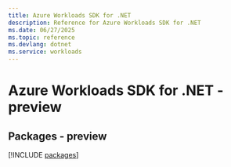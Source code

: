 ```yaml
---
title: Azure Workloads SDK for .NET
description: Reference for Azure Workloads SDK for .NET
ms.date: 06/27/2025
ms.topic: reference
ms.devlang: dotnet
ms.service: workloads
---
```

# Azure Workloads SDK for .NET - preview
## Packages - preview
[!INCLUDE [packages](workloads-index.md)]